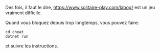 Des fois, il faut le dire, https://www.solitaire-play.com/labog/ est un jeu vraiment difficile. 

Quand vous bloquez depuis trop longtemps, vous pouvez faire: 

```
cd cheat
dotnet run
```

et suivre les instructions. 